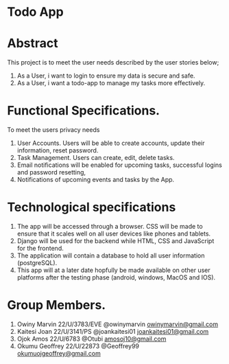 # Todo App 

# Abstract
This project is to meet the user needs described by the user stories below; 
1. As a User, i want to login to ensure my data is secure and safe.
2. As a User, i want a todo-app to manage my tasks more effectively. 

# Functional Specifications. 
To meet the users privacy needs
1. User Accounts. Users will be able to create accounts, update their information, reset password. 
2. Task Management. Users can create, edit, delete tasks.
3. Email notifications will be enabled for upcoming tasks, successful logins and password resetting, 
4. Notifications of upcoming events and tasks by the App. 

# Technological specifications
1. The app will be accessed through a browser. CSS will be made to ensure that it scales well on all user devices like phones and tablets.
2. Django will be used for the backend while HTML, CSS and JavaScript for the frontend.
3. The application will contain a database to hold all user information (postgreSQL).
4. This app will at a later date hopfully be made available on other user platforms after the testing phase (android, windows, MacOS and IOS).



# Group Members. 
1. Owiny Marvin      22/U/3783/EVE      @owinymarvin                   owinymarvin@gmail.com  
2. Kaitesi Joan      22/U/3141/PS       @joankaitesi01                 joankaitesi01@gmail.com
3. Ojok Amos         22/U/6783          @Otubi                         amosoj10@gmail.com
4. Okumu Geoffrey    22/U/22873         @Geoffrey99                    okumuojgeoffrey@gmail.com
